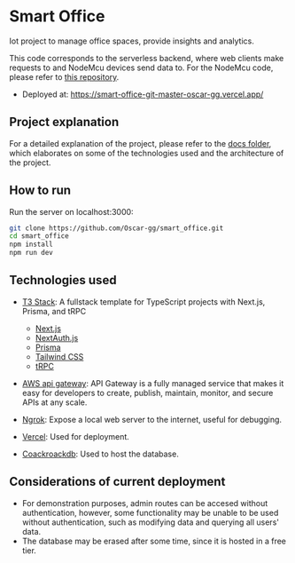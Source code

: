 # Smart Office

Iot project to manage office spaces, provide insights and analytics.

This code corresponds to the serverless backend, where web clients make requests to and NodeMcu devices send data to.
For the NodeMcu code, please refer to [this repository](https://github.com/Oscar-gg/smart_office_nodemcu).

- Deployed at: https://smart-office-git-master-oscar-gg.vercel.app/

## Project explanation

For a detailed explanation of the project, please refer to the [docs folder](./docs/general.md), which elaborates on some of the 
technologies used and the architecture of the project.


## How to run

Run the server on localhost:3000:

```bash
git clone https://github.com/Oscar-gg/smart_office.git
cd smart_office
npm install
npm run dev
```

## Technologies used

- [T3 Stack](https://create.t3.gg/): A fullstack template for TypeScript projects with Next.js, Prisma, and tRPC

  - [Next.js](https://nextjs.org)
  - [NextAuth.js](https://next-auth.js.org)
  - [Prisma](https://prisma.io)
  - [Tailwind CSS](https://tailwindcss.com)
  - [tRPC](https://trpc.io)

- [AWS api gateway](https://aws.amazon.com/api-gateway/): API Gateway is a fully managed service that makes it easy for developers to create, publish, maintain, monitor, and secure APIs at any scale.

- [Ngrok](https://ngrok.com/docs/getting-started/?os=windows): Expose a local web server to the internet, useful for debugging.

- [Vercel](https://vercel.com/): Used for deployment.

- [Coackroackdb](https://www.cockroachlabs.com/): Used to host the database.

## Considerations of current deployment

- For demonstration purposes, admin routes can be accesed without authentication, however, some functionality may be unable to be used without authentication, such as modifying data and querying all users' data.
- The database may be erased after some time, since it is hosted in a free tier.
